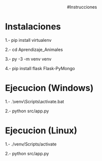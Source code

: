 <p align="center">#Instrucciones</p>

# Instalaciones
<p>1.- pip install virtualenv</p>
<p>2.- cd Aprendizaje_Animales</p>
<p>3.- py -3 -m venv venv</p>
<p>4.- pip install flask Flask-PyMongo</p>

# Ejecucion (Windows)
<p>1.- .\venv\Scripts\activate.bat</p>
<p>2.- python src/app.py</p>

# Ejecucion (Linux)
<p>1.- ./venv/Scripts/activate</p>
<p>2.- python src/app.py</p>